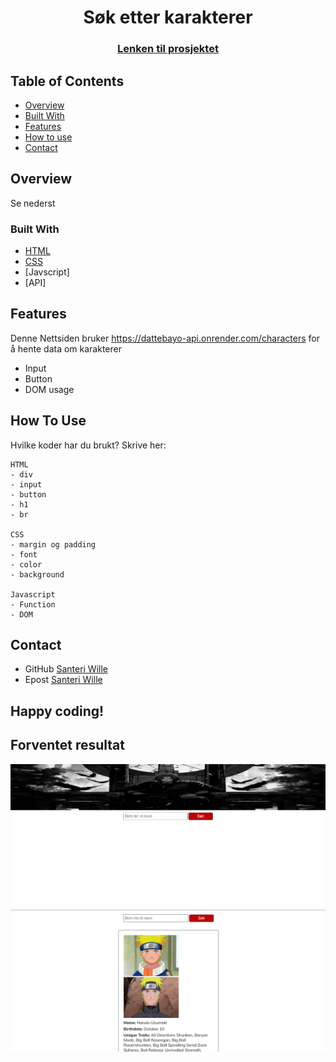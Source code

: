 
<h1 align="center">Søk etter karakterer</h1>
<div align="center">
  <h3>
    <a href="https://github.com/SanteriWille/JS14-API_5">
      Lenken til prosjektet
    </a>
  </h3>
</div>
<!-- TABLE OF CONTENTS -->

## Table of Contents

- [Overview](#overview)
- [Built With](#built-with)
- [Features](#features)
- [How to use](#how-to-use)
- [Contact](#contact)

<!-- OVERVIEW -->
## Overview
Se nederst

### Built With
- [HTML](https://www.w3schools.com/html/)
- [CSS](https://www.w3schools.com/css/default.asp)
- [Javscript]
- [API]

## Features
Denne Nettsiden bruker https://dattebayo-api.onrender.com/characters for å hente data om karakterer
- Input 
- Button 
- DOM usage

## How To Use
Hvilke koder har du brukt? Skrive her:

```
HTML 
- div
- input
- button
- h1
- br

CSS 
- margin og padding
- font
- color
- background

Javascript
- Function
- DOM

```

## Contact
- GitHub [Santeri Wille](https://github.com/SanteriWille)
- Epost [Santeri Wille](mailto:santeriwille@gmail.com)


## Happy coding!

## Forventet resultat

![Image_1](./img/img1.png)
![Image_2](./img/img2.png)